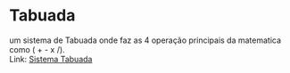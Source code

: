 # Tabuada

um sistema de Tabuada onde faz as 4 operação principais da matematica como ( + - x /).<br>
Link: <a href="https://talissonsouzadev.github.io/tabuada_js/" target="_blank">Sistema Tabuada</a>